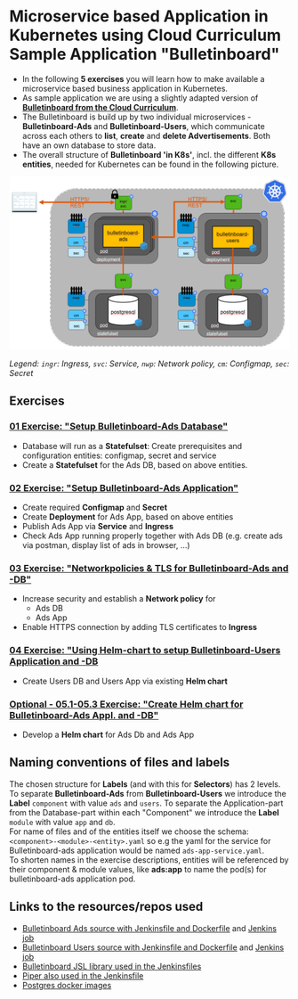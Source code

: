 # Microservice based Application in Kubernetes using Cloud Curriculum Sample Application "Bulletinboard"
- In the following **5 exercises** you will learn how to make available a microservice based business application in Kubernetes. 
- As sample application we are using a slightly adapted version of **[Bulletinboard from the Cloud Curriculum](https://github.wdf.sap.corp/cc-java-dev/cc-coursematerial/wiki)**. 
- The Bulletinboard is build up by two individual microservices - **Bulletinboard-Ads** and **Bulletinboard-Users**, which communicate across each others to **list**, **create** and **delete Advertisements**. Both have an own database to store data.
- The overall structure of **Bulletinboard 'in K8s'**, incl. the different **K8s entities**, needed for Kubernetes can be found in the following picture.

<img src="images/k8s-bulletinboard-target-picture-detail-3.png" width="800" />

_Legend: `ingr`: Ingress, `svc`: Service, `nwp`: Network policy, `cm`: Configmap, `sec`: Secret_


## Exercises
### [01 Exercise: "Setup Bulletinboard-Ads Database"](exercise_01_ads_db.md)
- Database will run as a **Statefulset**: Create prerequisites and configuration entities: configmap, secret and service
- Create a **Statefulset** for the Ads DB, based on above entities.


### [02 Exercise: "Setup Bulletinboard-Ads Application"](exercise_02_ads_app.md)
- Create required **Configmap** and **Secret**
- Create **Deployment** for Ads App, based on above entities
- Publish Ads App via **Service** and **Ingress**
- Check Ads App running properly together with Ads DB (e.g. create ads via postman, display list of ads in browser, ...)

### [03 Exercise: "Networkpolicies & TLS for Bulletinboard-Ads and -DB"](exercise_03_ads_app_and_db_networkpolicy.md)
- Increase security and establish a **Network policy** for
  - Ads DB
  - Ads App
- Enable HTTPS connection by adding TLS certificates to **Ingress**

### [04 Exercise: "Using Helm-chart to setup Bulletinboard-Users Application and -DB](exercise_04_users_app_and_db_by_helm.md)
- Create Users DB and Users App via existing **Helm chart**

### [Optional - 05.1-05.3 Exercise: "Create Helm chart for Bulletinboard-Ads Appl. and -DB"](exercise_05_ads_helm_chart.md)
- Develop a **Helm chart** for Ads Db and Ads App

## Naming conventions of files and labels 

The chosen structure for **Labels** (and with this for **Selectors**) has 2 levels. To separate **Bulletinboard-Ads** from **Bulletinboard-Users** we introduce the **Label** `component` with value `ads` and `users`. To separate the Application-part from the Database-part within each "Component" we introduce the **Label** `module` with value `app` and `db`.  
For name of files and of the entities itself we choose the schema: `<component>-<module>-<entity>.yaml` so e.g the yaml for the service for Bulletinboard-ads application would be named `ads-app-service.yaml`.  
To shorten names in the exercise descriptions, entities will be referenced by their component & module values, like __ads:app__ to name the pod(s) for bulletinboard-ads application pod.

## Links to the resources/repos used

- [Bulletinboard Ads source with Jenkinsfile and Dockerfile](https://github.wdf.sap.corp/cloud-native-dev/bulletinboard-ads-k8s) and [Jenkins job](https://cc-cloudnative-jenkins.mo.sap.corp/job/bulletinboard-ads-k8s/)
- [Bulletinboard Users source with Jenkinsfile and Dockerfile](https://github.wdf.sap.corp/cloud-native-dev/bulletinboard-users-bootwar) and [Jenkins job](https://cc-cloudnative-jenkins.mo.sap.corp/job/bulletinboard-users-k8s-piper/job/master/)
- [Bulletinboard JSL library used in the Jenkinsfiles](https://github.wdf.sap.corp/cc-refapp/bulletinboard-JSL)
- [Piper also used in the Jenkinsfile](https://github.wdf.sap.corp/pages/ContinuousDelivery/piper-doc/)
- [Postgres docker images](https://hub.docker.com/_/postgres)



